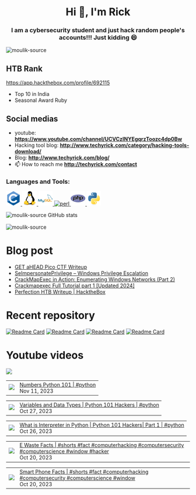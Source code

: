 <h1 align="center">Hi 👋, I'm Rick</h1>
<h3 align="center">I am a cybersecurity student and just hack random people's accounts!!! Just kidding 😄</h3>

<p align="left"> <img src="https://komarev.com/ghpvc/?username=moulik-source&label=Profile%20views&color=0e75b6&style=flat" alt="moulik-source" /> </p> 

## HTB Rank

https://app.hackthebox.com/profile/692115
- Top 10 in India
- Seasonal Award Ruby

## Social medias
- youtube: **https://www.youtube.com/channel/UCVCzINYEgqrzToozc4dp0Bw**
- Hacking tool blog: **http://www.techyrick.com/category/hacking-tools-download/**
- Blog: **http://www.techyrick.com/blog/**
- 📫 How to reach me **http://techyrick.com/contact**


<h3 align="left">Languages and Tools:</h3>
<p align="left"> <a href="https://www.cprogramming.com/" target="_blank"> <img src="https://raw.githubusercontent.com/devicons/devicon/master/icons/c/c-original.svg" alt="c" width="40" height="40"/> </a> <a href="https://www.linux.org/" target="_blank"> <img src="https://raw.githubusercontent.com/devicons/devicon/master/icons/linux/linux-original.svg" alt="linux" width="40" height="40"/> </a> <a href="https://www.mysql.com/" target="_blank"> <img src="https://raw.githubusercontent.com/devicons/devicon/master/icons/mysql/mysql-original-wordmark.svg" alt="mysql" width="40" height="40"/> </a> <a href="https://www.perl.org/" target="_blank"> <img src="https://api.iconify.design/logos-perl.svg" alt="perl" width="40" height="40"/> </a> <a href="https://www.php.net" target="_blank"> <img src="https://raw.githubusercontent.com/devicons/devicon/master/icons/php/php-original.svg" alt="php" width="40" height="40"/> </a> <a href="https://www.python.org" target="_blank"> <img src="https://raw.githubusercontent.com/devicons/devicon/master/icons/python/python-original.svg" alt="python" width="40" height="40"/> </a> </p>



![moulik-source GitHub stats](https://github-readme-stats.vercel.app/api?username=moulik-source&show_icons=true&theme=vision-friendly-dark)

<p><img align="center" src="https://github-readme-streak-stats.herokuapp.com/?user=moulik-source&theme=vision-friendly-dark" alt="moulik-source" /></p>

# Blog post
<!-- BLOG-POST-LIST:START -->
- [GET aHEAD Pico CTF Writeup](https://techyrick.com/get-ahead/)
- [SeImpersonatePrivilege – Windows Privilege Escalation](https://techyrick.com/seimpersonateprivilege-windows-privilege-escalation/)
- [CrackMapExec in Action: Enumerating Windows Networks &lpar;Part 2&rpar;](https://techyrick.com/crackmapexec-part-2/)
- [Crackmapexec Full Tutorial part 1 [Updated 2024]](https://techyrick.com/crackmapexec/)
- [Perfection HTB Writeup | HacktheBox](https://techyrick.com/perfection-htb/)
<!-- BLOG-POST-LIST:END -->

# Recent repository 

[![Readme Card](https://github-readme-stats.vercel.app/api/pin/?username=moulik-source&repo=ddos&theme=outrun)](https://github.com/moulik-source/ddos) 
[![Readme Card](https://github-readme-stats.vercel.app/api/pin/?username=moulik-source&repo=port-scan&theme=outrun)](https://github.com/moulik-source/port-scan)
[![Readme Card](https://github-readme-stats.vercel.app/api/pin/?username=moulik-source&repo=moulik-source&theme=outrun)](https://github.com/moulik-source/moulik-source)
[![Readme Card](https://github-readme-stats.vercel.app/api/pin/?username=moulik-source&repo=hashmo&theme=outrun)](https://github.com/moulik-source/hashmo)

# Youtube videos

[<img src="https://img.shields.io/badge/-Subscribe-red?style=for-the-badge&logo=youtube&logoColor=white"/>](https://www.youtube.com/channel/UCVHmOOAGNcLK5k0i7G1gTrQ)

<!-- YOUTUBE:START --><table><tr><td><a href="https://www.youtube.com/watch?v=mADzwOkX1ig"><img width="140px" src="https://i.ytimg.com/vi/mADzwOkX1ig/mqdefault.jpg"></a></td>
<td><a href="https://www.youtube.com/watch?v=mADzwOkX1ig">Numbers Python 101 | #python</a><br/>Nov 11, 2023</td></tr></table>
<table><tr><td><a href="https://www.youtube.com/watch?v=yE42BobZ42c"><img width="140px" src="https://i.ytimg.com/vi/yE42BobZ42c/mqdefault.jpg"></a></td>
<td><a href="https://www.youtube.com/watch?v=yE42BobZ42c">Variables and Data Types | Python 101 Hackers | #python</a><br/>Oct 27, 2023</td></tr></table>
<table><tr><td><a href="https://www.youtube.com/watch?v=_rXpDQcgIl8"><img width="140px" src="https://i.ytimg.com/vi/_rXpDQcgIl8/mqdefault.jpg"></a></td>
<td><a href="https://www.youtube.com/watch?v=_rXpDQcgIl8">What is Interpreter in Python | Python 101 Hackers| Part 1 | #python</a><br/>Oct 26, 2023</td></tr></table>
<table><tr><td><a href="https://www.youtube.com/watch?v=jAwkvevwYNw"><img width="140px" src="https://i.ytimg.com/vi/jAwkvevwYNw/mqdefault.jpg"></a></td>
<td><a href="https://www.youtube.com/watch?v=jAwkvevwYNw">E Waste Facts | #shorts  #fact #computerhacking #computersecurity #computerscience #window #hacker</a><br/>Oct 20, 2023</td></tr></table>
<table><tr><td><a href="https://www.youtube.com/watch?v=2Wu0yfTBXCA"><img width="140px" src="https://i.ytimg.com/vi/2Wu0yfTBXCA/mqdefault.jpg"></a></td>
<td><a href="https://www.youtube.com/watch?v=2Wu0yfTBXCA">Smart Phone Facts | #shorts  #fact #computerhacking #computersecurity #computerscience #window</a><br/>Oct 20, 2023</td></tr></table>
<!-- YOUTUBE:END -->

